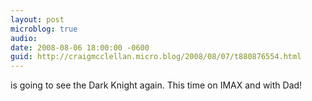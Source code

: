 ```yaml
---
layout: post
microblog: true
audio: 
date: 2008-08-06 18:00:00 -0600
guid: http://craigmcclellan.micro.blog/2008/08/07/t880876554.html
---
```

is going to see the Dark Knight again. This time on IMAX and with Dad!
